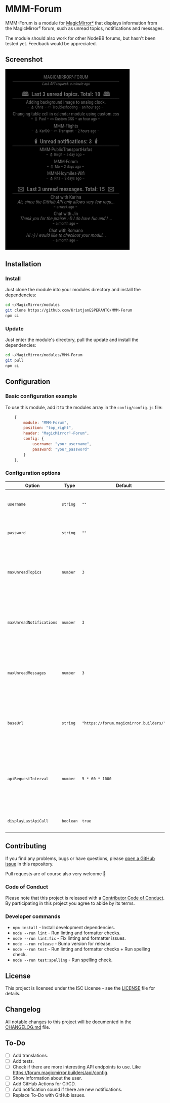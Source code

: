 # MMM-Forum

MMM-Forum is a module for [MagicMirror²][mm] that displays information from the MagicMirror² forum, such as unread topics, notifications and messages.

The module should also work for other NodeBB forums, but hasn't been tested yet. Feedback would be appreciated.

## Screenshot

![Example of MMM-Forum](./screenshot.png)

## Installation

### Install

Just clone the module into your modules directory and install the dependencies:

```bash
cd ~/MagicMirror/modules
git clone https://github.com/KristjanESPERANTO/MMM-Forum
npm ci
```

### Update

Just enter the module's directory, pull the update and install the dependencies:

```bash
cd ~/MagicMirror/modules/MMM-Forum
git pull
npm ci
```

## Configuration

### Basic configuration example

To use this module, add it to the modules array in the `config/config.js` file:

```js
    {
        module: "MMM-Forum",
        position: "top_right",
        header: "MagicMirror²-Forum",
        config: {
            username: "your_username",
            password: "your_password"
        }
    },
```

### Configuration options

| Option                   | Type      | Default                                 | Description                                                                                                                 |
| ------------------------ | --------- | --------------------------------------- | --------------------------------------------------------------------------------------------------------------------------- |
| `username`               | `string`  | `""`                                    | **Required**<br>Your username for the forum.                                                                                |
| `password`               | `string`  | `""`                                    | **Required**<br>Your password for the forum.                                                                                |
| `maxUnreadTopics`        | `number`  | `3`                                     | **Optional**<br>Set max entries of the unread topics list set to `0` if you don't want that list.                           |
| `maxUnreadNotifications` | `number`  | `3`                                     | **Optional**<br>Set max entries of the unread notifications list - set to `0` if you don't want that list.                  |
| `maxUnreadMessages`      | `number`  | `3`                                     | **Optional**<br>Set max entries of the unread messages list - set to `0` if you don't want that list.                       |
| `baseUrl`                | `string`  | `"https://forum.magicmirror.builders/"` | **Optional**<br>The base URL of the forum. You may could use another forum, but it is not tested.                           |
| `apiRequestInterval`     | `number`  | `5 * 60 * 1000`                         | **Optional**<br>Interval in milliseconds to request the API. Default is 5 minutes - minimum is 3 minutes (`3 * 60 * 1000`). |
| `displayLastApiCall`     | `boolean` | `true`                                  | **Optional**<br>Display the time of the last API call.                                                                      |

## Contributing

If you find any problems, bugs or have questions, please [open a GitHub issue](https://github.com/KristjanESPERANTO/MMM-Forum/issues) in this repository.

Pull requests are of course also very welcome 🙂

### Code of Conduct

Please note that this project is released with a [Contributor Code of Conduct](CODE_OF_CONDUCT.md). By participating in this project you agree to abide by its terms.

### Developer commands

- `npm install` - Install development dependencies.
- `node --run lint` - Run linting and formatter checks.
- `node --run lint:fix` - Fix linting and formatter issues.
- `node --run release` - Bump version for release.
- `node --run test` - Run linting and formatter checks + Run spelling check.
- `node --run test:spelling` - Run spelling check.

## License

This project is licensed under the ISC License - see the [LICENSE](./LICENSE.md) file for details.

## Changelog

All notable changes to this project will be documented in the [CHANGELOG.md](./CHANGELOG.md) file.

## To-Do

- [ ] Add translations.
- [ ] Add tests.
- [ ] Check if there are more interesting API endpoints to use. Like <https://forum.magicmirror.builders/api/config>.
- [ ] Show information about the user.
- [ ] Add GitHub Actions for CI/CD.
- [ ] Add notification sound if there are new notifications.
- [ ] Replace To-Do with GitHub issues.

[mm]: https://github.com/MagicMirrorOrg/MagicMirror

